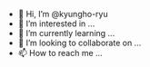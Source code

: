- 👋 Hi, I’m @kyungho-ryu
- 👀 I’m interested in ...
- 🌱 I’m currently learning ...
- 💞️ I’m looking to collaborate on ...
- 📫 How to reach me ...

<!---
kyungho-ryu/kyungho-ryu is a ✨ special ✨ repository because its `README.md` (this file) appears on your GitHub profile.
You can click the Preview link to take a look at your changes.
--->
